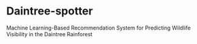 # Daintree-spotter
Machine Learning-Based Recommendation System for Predicting Wildlife Visibility in the Daintree Rainforest
